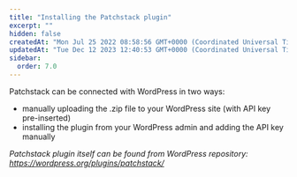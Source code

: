 ```yaml
---
title: "Installing the Patchstack plugin"
excerpt: ""
hidden: false
createdAt: "Mon Jul 25 2022 08:58:56 GMT+0000 (Coordinated Universal Time)"
updatedAt: "Tue Dec 12 2023 12:40:53 GMT+0000 (Coordinated Universal Time)"
sidebar:
  order: 7.0
---
```

Patchstack can be connected with WordPress in two ways:

- manually uploading the .zip file to your WordPress site (with API key pre-inserted)
- installing the plugin from your WordPress admin and adding the API key manually

_Patchstack plugin itself can be found from WordPress repository: <a href="https://wordpress.org/plugins/patchstack/" target="_blank">https://wordpress.org/plugins/patchstack/</a>_
